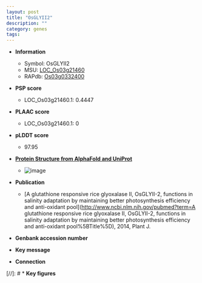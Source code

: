 ```yaml
---
layout: post
title: "OsGLYII2"
description: ""
category: genes
tags: 
---
```


* **Information**  
    + Symbol: OsGLYII2  
    + MSU: [LOC_Os03g21460](http://rice.plantbiology.msu.edu/cgi-bin/ORF_infopage.cgi?orf=LOC_Os03g21460)  
    + RAPdb: [Os03g0332400](http://rapdb.dna.affrc.go.jp/viewer/gbrowse_details/irgsp1?name=Os03g0332400)  

* **PSP score**  
    + LOC_Os03g21460.1: 0.4447 

* **PLAAC score**  
    + LOC_Os03g21460.1: 0 

* **pLDDT score**
    + 97.95

* **[Protein Structure from AlphaFold and UniProt](https://www.uniprot.org/uniprotkb/Q10LW8/entry#structure)**
    + ![image](https://ricepsp.github.io/images/Q1/AF-Q10LW8-F1.png)

* **Publication**  
    + [A glutathione responsive rice glyoxalase II, OsGLYII-2, functions in salinity adaptation by maintaining better photosynthesis efficiency and anti-oxidant pool](http://www.ncbi.nlm.nih.gov/pubmed?term=A glutathione responsive rice glyoxalase II, OsGLYII-2, functions in salinity adaptation by maintaining better photosynthesis efficiency and anti-oxidant pool%5BTitle%5D), 2014, Plant J.

* **Genbank accession number**  

* **Key message**  

* **Connection**  

[//]: # * **Key figures**  


